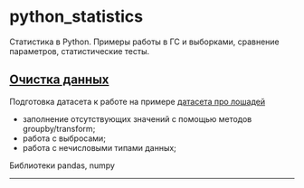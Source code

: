 # python_statistics
Статистика в Python. Примеры работы в ГС и выборками, сравнение параметров, статистические тесты. 

## [Очистка данных](https://github.com/nboravlev/python_statistics/blob/main/HW_base_statistic.ipynb)

Подготовка датасета к работе на примере [датасета про лошадей](https://raw.githubusercontent.com/obulygin/pyda_homeworks/master/statistics_basics/horse_data.csv)

- заполнение отсутствующих значений с помощью методов groupby/transform;
- работа с выбросами;
- работа с нечисловыми типами данных;

Библиотеки pandas, numpy

-------
